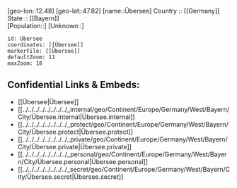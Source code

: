 ﻿---
location: [47.82,12.48] 
mapzoom: [7,12] 
mapmarker: city 
type: City
tags:
- geo/City


SpocWebEntityId: 35895
isDeleted: false
confidential: public

---
[geo-lon::12.48] 
[geo-lat::47.82] 
[name::Übersee] 
Country :: [[Germany]]  
State :: [[Bayern]]  
[Population::] 
[Unknown::] 


```leaflet
id: Übersee
coordinates: [[Übersee]] 
markerFile: [[Übersee]] 
defaultZoom: 11 
maxZoom: 18
```


## Confidential Links & Embeds: 
- [[Übersee|Übersee]]  
- [[../../../../../../../../_internal/geo/Continent/Europe/Germany/West/Bayern/City/Übersee.internal|Übersee.internal]] 
- [[../../../../../../../../_protect/geo/Continent/Europe/Germany/West/Bayern/City/Übersee.protect|Übersee.protect]] 
- [[../../../../../../../../_private/geo/Continent/Europe/Germany/West/Bayern/City/Übersee.private|Übersee.private]] 
- [[../../../../../../../../_personal/geo/Continent/Europe/Germany/West/Bayern/City/Übersee.personal|Übersee.personal]] 
- [[../../../../../../../../_secret/geo/Continent/Europe/Germany/West/Bayern/City/Übersee.secret|Übersee.secret]] 
